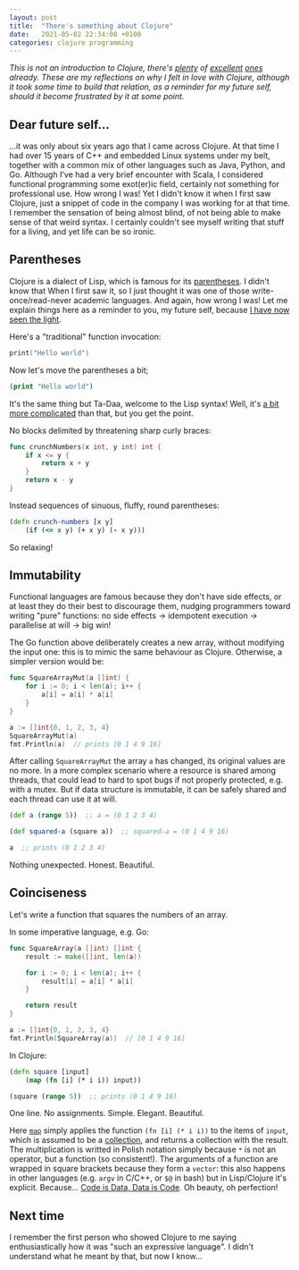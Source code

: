 ```yaml
---
layout: post
title:  "There's something about Clojure"
date:   2021-05-02 22:34:00 +0100
categories: clojure programming 
---
```


*This is not an introduction to Clojure, there's [plenty](http://clojure-doc.org/articles/tutorials/introduction.html) of [excellent](https://www.braveclojure.com/) [ones](https://www.clojure.org/guides/getting_started) already. These are my reflections on why I felt in love with Clojure, although it took some time to build that relation, as a reminder for my future self, should it become frustrated by it at some point.*


## Dear future self...

...it was only about six years ago that I came across Clojure. At that time I had over 15 years of C++ and embedded Linux systems under my belt, together with a common mix of other languages such as Java, Python, and Go. Although I've had a very brief encounter with Scala, I considered functional programming some exot(er)ic field, certainly not something for professional use. How wrong I was! Yet I didn't know it when I first saw Clojure, just a snippet of code in the company I was working for at that time. I remember the sensation of being almost blind, of not being able to make sense of that weird syntax. I certainly couldn't see myself writing that stuff for a living, and yet life can be so ironic.


## Parentheses

Clojure is a dialect of Lisp, which is famous for its [parentheses](https://xkcd.com/297/). I didn't know that When I first saw it, so I just thought it was one of those write-once/read-never academic languages. And again, how wrong I was! Let me explain things here as a reminder to you, my future self, because [I have now seen the light](https://xkcd.com/224/).

Here's a "traditional" function invocation:

```c
print("Hello world")
```

Now let's move the parentheses a bit;

```clojure
(print "Hello world")
```

It's the same thing but Ta-Daa, welcome to the Lisp syntax! Well, it's [a bit more complicated](https://en.wikipedia.org/wiki/S-expression) than that, but you get the point.

No blocks delimited by threatening sharp curly braces:

```go
func crunchNumbers(x int, y int) int {
    if x <= y {
        return x + y
    }
    return x - y
}
```

Instead sequences of sinuous, fluffy, round parentheses:

```clojure
(defn crunch-numbers [x y]
    (if (<= x y) (+ x y) (- x y)))
```

So relaxing!


## Immutability

Functional languages are famous because they don't have side effects, or at least they do their best to discourage them, nudging programmers toward writing "pure" functions: no side effects -> idempotent execution -> parallelise at will -> big win!

The Go function above deliberately creates a new array, without modifying the input one: this is to mimic the same behaviour as Clojure. Otherwise, a simpler version would be:

```go
func SquareArrayMut(a []int) {
    for i := 0; i < len(a); i++ {
        a[i] = a[i] * a[i]
    }
}

a := []int{0, 1, 2, 3, 4}
SquareArrayMut(a)
fmt.Println(a)  // prints [0 1 4 9 16]
```

After calling `SquareArrayMut` the array `a` has changed, its original values are no more. In a more complex scenario where a resource is shared among threads, that could lead to hard to spot bugs if not properly protected, e.g. with a mutex. But if data structure is immutable, it can be safely shared and each thread can use it at will.

```clojure
(def a (range 5))  ;; a = (0 1 2 3 4)

(def squared-a (square a))  ;; squared-a = (0 1 4 9 16)

a  ;; prints (0 1 2 3 4)
```

Nothing unexpected. Honest. Beautiful.


## Coinciseness

Let's write a function that squares the numbers of an array.

In some imperative language, e.g. Go:

```go
func SquareArray(a []int) []int {
    result := make([]int, len(a))

    for i := 0; i < len(a); i++ {
        result[i] = a[i] * a[i]
    }

    return result
}

a := []int{0, 1, 2, 3, 4}
fmt.Println(SquareArray(a))  // [0 1 4 9 16]
```

In Clojure:

```clojure
(defn square [input]
    (map (fn [i] (* i i)) input))

(square (range 5))  ;; prints (0 1 4 9 16)
```

One line. No assignments. Simple. Elegant. Beautiful.

Here [`map`](https://clojuredocs.org/clojure.core/map) simply applies the function `(fn [i] (* i i))` to the items of `input`, which is assumed to be a [collection](http://clojure-doc.org/articles/language/collections_and_sequences.html), and returns a collection with the result. The multiplication is writted in Polish notation simply because `*` is not an operator, but a function (so consistent!). The arguments of a function are wrapped in square brackets because they form a `vector`: this also happens in other languages (e.g. `argv` in C/C++, or `$@` in bash) but in Lisp/Clojure it's explicit. Because... [Code is Data, Data is Code](https://en.wikipedia.org/wiki/Homoiconicity). Oh beauty, oh perfection!


## Next time

I remember the first person who showed Clojure to me saying enthusiastically how it was "such an expressive language".
I didn't understand what he meant by that, but now I know...
